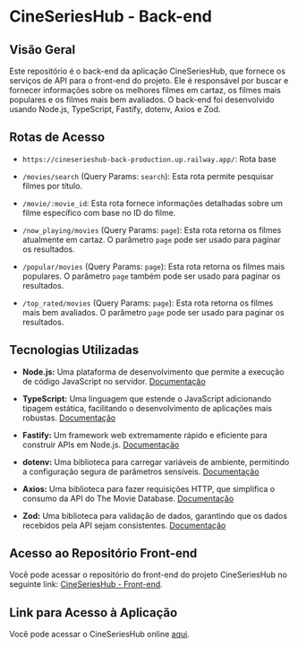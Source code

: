 # CineSeriesHub - Back-end

## Visão Geral

Este repositório é o back-end da aplicação CineSeriesHub, que fornece os serviços de API para o front-end do projeto. Ele é responsável por buscar e fornecer informações sobre os melhores filmes em cartaz, os filmes mais populares e os filmes mais bem avaliados. O back-end foi desenvolvido usando Node.js, TypeScript, Fastify, dotenv, Axios e Zod.

## Rotas de Acesso

- `https://cineserieshub-back-production.up.railway.app/`: Rota base

- `/movies/search` (Query Params: `search`): Esta rota permite pesquisar filmes por título.

- `/movie/:movie_id`: Esta rota fornece informações detalhadas sobre um filme específico com base no ID do filme.

- `/now_playing/movies` (Query Params: `page`): Esta rota retorna os filmes atualmente em cartaz. O parâmetro `page` pode ser usado para paginar os resultados.

- `/popular/movies` (Query Params: `page`): Esta rota retorna os filmes mais populares. O parâmetro `page` também pode ser usado para paginar os resultados.

- `/top_rated/movies` (Query Params: `page`): Esta rota retorna os filmes mais bem avaliados. O parâmetro `page` pode ser usado para paginar os resultados.

## Tecnologias Utilizadas

- **Node.js:** Uma plataforma de desenvolvimento que permite a execução de código JavaScript no servidor. [Documentação](https://nodejs.org/en/docs/)

- **TypeScript:** Uma linguagem que estende o JavaScript adicionando tipagem estática, facilitando o desenvolvimento de aplicações mais robustas. [Documentação](https://www.typescriptlang.org/docs/)

- **Fastify:** Um framework web extremamente rápido e eficiente para construir APIs em Node.js. [Documentação](https://www.fastify.io/docs/latest/)

- **dotenv:** Uma biblioteca para carregar variáveis de ambiente, permitindo a configuração segura de parâmetros sensíveis. [Documentação](https://github.com/motdotla/dotenv)

- **Axios:** Uma biblioteca para fazer requisições HTTP, que simplifica o consumo da API do The Movie Database. [Documentação](https://axios-http.com/docs/intro)

- **Zod:** Uma biblioteca para validação de dados, garantindo que os dados recebidos pela API sejam consistentes. [Documentação](https://github.com/colinhacks/zod)

## Acesso ao Repositório Front-end

Você pode acessar o repositório do front-end do projeto CineSeriesHub no seguinte link: [CineSeriesHub - Front-end](https://github.com/Italo-C-TI/CineSeriesHub-Front).

## Link para Acesso à Aplicação

Você pode acessar o CineSeriesHub online [aqui](https://main--incredible-kheer-8ca4ec.netlify.app/).
